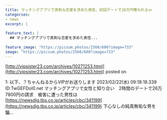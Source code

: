 ```yaml
---
title: マッチングアプリで真剣な恋愛を求めた男性、初回デートで26万円奪われるｗ
categories:
- news
excerpt: |
  
feature_text: |
  ## マッチングアプリで真剣な恋愛を求めた男性...
  
feature_image: "https://picsum.photos/2560/600?image=733"
image: "https://picsum.photos/2560/600?image=733"
---
```


[http://vipsister23.com/archives/10271253.html](http://vipsister23.com/archives/10271253.html)
posted on 

<!--more-->

1: 以下、？ちゃんねるからVIPがお送りします 2023/02/22(水) 09:18:18.339 ID:TwGEFDoI0.net マッチングアプリで女性と知り合い　2時間のデートで26万7800円の請求　被害に遭った男性は [https://newsdig.tbs.co.jp/articles/cbc/341199](https://newsdig.tbs.co.jp/articles/cbc/341199) 下心なしの純真無垢な男を騙...
